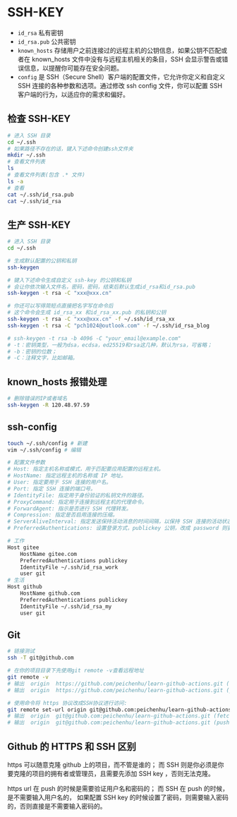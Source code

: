 # SSH-KEY

-   `id_rsa` 私有密钥
-   `id_rsa.pub` 公共密钥
-   `known_hosts` 存储用户之前连接过的远程主机的公钥信息，如果公钥不匹配或者在 known_hosts 文件中没有与远程主机相关的条目，SSH 会显示警告或错误信息，以提醒你可能存在安全问题。
-   `config` 是 SSH（Secure Shell）客户端的配置文件，它允许你定义和自定义 SSH 连接的各种参数和选项。通过修改 ssh config 文件，你可以配置 SSH 客户端的行为，以适应你的需求和偏好。

## 检查 SSH-KEY

```sh
# 进入 SSH 目录
cd ~/.ssh
# 如果路径不存在的话，键入下述命令创建ssh文件夹
mkdir ~/.ssh
# 查看文件列表
ls
# 查看文件列表(包含 .* 文件)
ls -a
# 查看
cat ~/.ssh/id_rsa.pub
cat ~/.ssh/id_rsa
```

## 生产 SSH-KEY

```sh
# 进入 SSH 目录
cd ~/.ssh

# 生成默认配置的公钥和私钥
ssh-keygen

# 键入下述命令生成自定义 ssh-key 的公钥和私钥
# 会让你依次输入文件名，密码，密码，结束后默认生成id_rsa和id_rsa.pub
ssh-keygen -t rsa -C "xxx@xxx.cn"

# 你还可以写得简短点直接把名字写在命令后
# 这个命令会生成 id_rsa_xx 和id_rsa_xx.pub 的私钥和公钥
ssh-keygen -t rsa -C "xxx@xxx.cn" -f ~/.ssh/id_rsa_xx
ssh-keygen -t rsa -C "pch1024@outlook.com" -f ~/.ssh/id_rsa_blog

# ssh-keygen -t rsa -b 4096 -C "your_email@example.com"
# -t：密钥类型，一般为dsa，ecdsa，ed25519和rsa这几种，默认为rsa，可省略；
# -b：密钥的位数；
# -C：注释文字，比如邮箱。
```

## known_hosts 报错处理

```sh
# 删除错误的IP或者域名
ssh-keygen -R 120.48.97.59
```

## ssh-config

```sh
touch ~/.ssh/config # 新建
vim ~/.ssh/config # 编辑

# 配置文件参数
# Host: 指定主机名称或模式，用于匹配要应用配置的远程主机。
# HostName: 指定远程主机的名称或 IP 地址。
# User: 指定要用于 SSH 连接的用户名。
# Port: 指定 SSH 连接的端口号。
# IdentityFile: 指定用于身份验证的私钥文件的路径。
# ProxyCommand: 指定用于连接到远程主机的代理命令。
# ForwardAgent: 指示是否进行 SSH 代理转发。
# Compression: 指定是否启用连接的压缩。
# ServerAliveInterval: 指定发送保持活动消息的时间间隔，以保持 SSH 连接的活动状态。
# PreferredAuthentications: 设置登录方式，publickey 公钥，改成 password 则要输密码

# 工作
Host gitee
    HostName gitee.com
    PreferredAuthentications publickey
    IdentityFile ~/.ssh/id_rsa_work
    user git
# 生活
Host github
    HostName github.com
    PreferredAuthentications publickey
    IdentityFile ~/.ssh/id_rsa_my
    user git
```

## Git

```sh
# 链接测试
ssh -T git@github.com

# 在你的项目目录下先使用git remote -v查看远程地址
git remote -v
# 输出  origin  https://github.com/peichenhu/learn-github-actions.git (fetch)
# 输出  origin  https://github.com/peichenhu/learn-github-actions.git (push)

# 使用命令将 https 协议改成SSH协议进行访问:
git remote set-url origin git@github.com:peichenhu/learn-github-actions.git
# 输出  origin  git@github.com:peichenhu/learn-github-actions.git (fetch)
# 输出  origin  git@github.com:peichenhu/learn-github-actions.git (push)
```

## Github 的 HTTPS 和 SSH 区别

https 可以随意克隆 github 上的项目，而不管是谁的；
而 SSH 则是你必须是你要克隆的项目的拥有者或管理员，且需要先添加 SSH key ，否则无法克隆。

https url 在 push 的时候是需要验证用户名和密码的；
而 SSH 在 push 的时候，是不需要输入用户名的，
如果配置 SSH key 的时候设置了密码，则需要输入密码的，否则直接是不需要输入密码的。
